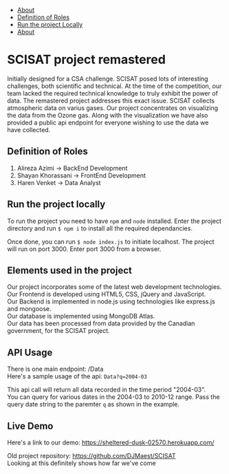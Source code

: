 * [About](#-SCISAT-project-remastered)
* [Definition of Roles](##-Definition-of-Roles)
* [Run the project Locally](##-Run-the-project-locally)
* [About](#-SCISAT-project-remastered)


# SCISAT project remastered

Initially designed for a CSA challenge. SCISAT posed lots of interesting challenges, both scientific and technical. At the time of
the competition, our team lacked the required technical knowledge to truly exhibit the power of data. The remastered project addresses
this exact issue.
SCISAT collects atmospheric data on varius gases. Our project concentrates on visualizing the data from the Ozone gas. 
Along with the visualization we have also provided a public api endpoint for everyone wishing to use the data we have collected.

## Definition of Roles

1. Alireza Azimi -> BackEnd Development
2. Shayan Khorassani -> FrontEnd Development
3. Haren Venket -> Data Analyst

## Run the project locally

To run the project you need to have `npm` and `node` installed. 
Enter the project directory and run `$ npm i` to install all the required dependancies.

Once done, you can run `$ node index.js` to initiate localhost. The project will run on port 3000.
Enter port 3000 from a browser.

## Elements used in the project

Our project incorporates some of the latest web development technologies.<br/>
Our Frontend is developed using HTML5, CSS, jQuery and JavaScript.<br/>
Our Backend is implemented in node.js using technologies like express.js and mongoose.<br/>
Our database is implemented using MongoDB Atlas.<br/>
Our data has been processed from data provided by the Canadian government, for the SCISAT project.<br/>

## API Usage
There is one main endpoint:
/Data<br/>
Here's a sample usage of the api:
`Data?q=2004-03`

This api call will return all data recorded in the time period "2004-03".<br/>
You can query for various dates in the 2004-03 to 2010-12 range. Pass the query date string to the paremter `q` as shown in the example.<br/>

## Live Demo

Here's a link to our demo:
https://sheltered-dusk-02570.herokuapp.com/

Old project repository:
https://github.com/DJMaest/SCISAT
<br />
Looking at this definitely shows how far we've come

